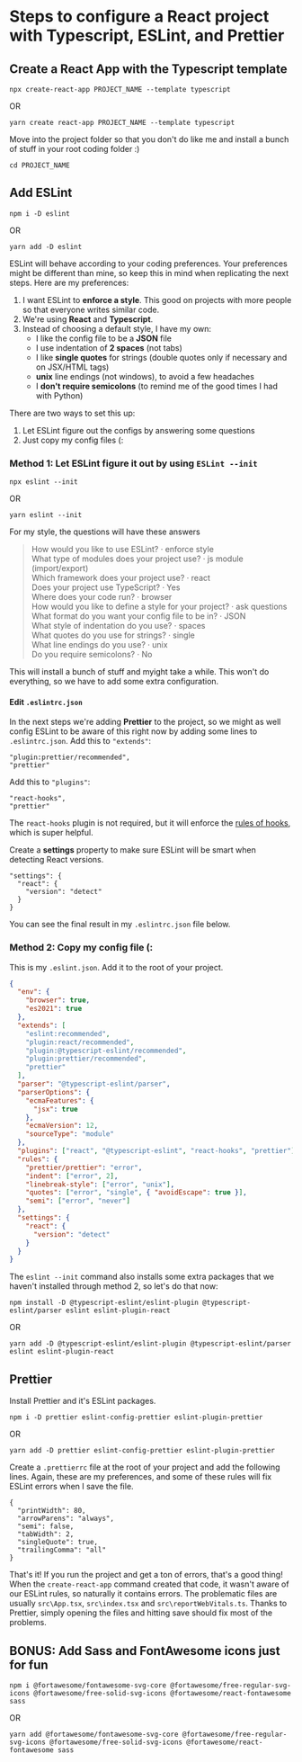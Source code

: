 # Steps to configure a React project with Typescript, ESLint, and Prettier

## Create a React App with the Typescript template

```
npx create-react-app PROJECT_NAME --template typescript
```
OR
```
yarn create react-app PROJECT_NAME --template typescript
```

Move into the project folder so that you don't do like me and install a bunch of stuff in your root coding folder :)

```
cd PROJECT_NAME
```

## Add ESLint

```
npm i -D eslint
```
OR

```
yarn add -D eslint
```

ESLint will behave according to your coding preferences. Your preferences might be different than mine, so keep this in mind when replicating the next steps. Here are my preferences:

1. I want ESLint to **enforce a style**. This good on projects with more people so that everyone writes similar code.
2. We're using **React** and **Typescript**.
3. Instead of choosing a default style, I have my own:
   - I like the config file to be a **JSON** file
   - I use indentation of **2 spaces** (not tabs)
   - I like **single quotes** for strings (double quotes only if necessary and on JSX/HTML tags)
   - **unix** line endings (not windows), to avoid a few headaches
   - I **don't require semicolons** (to remind me of the good times I had with Python)

There are two ways to set this up:

1. Let ESLint figure out the configs by answering some questions
2. Just copy my config files (:

### Method 1: Let ESLint figure it out by using `ESLint --init`

```
npx eslint --init
```
OR
```
yarn eslint --init
```

For my style, the questions will have these answers

> How would you like to use ESLint? · enforce style  
> What type of modules does your project use? · js module (import/export)  
> Which framework does your project use? · react  
> Does your project use TypeScript? · Yes  
> Where does your code run? · browser  
> How would you like to define a style for your project? · ask questions  
> What format do you want your config file to be in? · JSON  
> What style of indentation do you use? · spaces  
> What quotes do you use for strings? · single  
> What line endings do you use? · unix  
> Do you require semicolons? · No 

This will install a bunch of stuff and myight take a while. This won't do everything, so we have to add some extra configuration.

#### Edit `.eslintrc.json`

In the next steps we're adding **Prettier** to the project, so we might as well config ESLint to be aware of this right now by adding some lines to `.eslintrc.json`.
Add this to `"extends"`:

```
"plugin:prettier/recommended",
"prettier"
```

Add this to `"plugins"`:

```
"react-hooks",
"prettier"
```

The `react-hooks` plugin is not required, but it will enforce the [rules of hooks](https://reactjs.org/docs/hooks-rules.html), which is super helpful.

Create a **settings** property to make sure ESLint will be smart when detecting React versions.

```
"settings": {
  "react": {
    "version": "detect"
  }
}
```

You can see the final result in my `.eslintrc.json` file below.

### Method 2: Copy my config file (:

This is my `.eslint.json`. Add it to the root of your project.

```json
{
  "env": {
    "browser": true,
    "es2021": true
  },
  "extends": [
    "eslint:recommended",
    "plugin:react/recommended",
    "plugin:@typescript-eslint/recommended",
    "plugin:prettier/recommended",
    "prettier"
  ],
  "parser": "@typescript-eslint/parser",
  "parserOptions": {
    "ecmaFeatures": {
      "jsx": true
    },
    "ecmaVersion": 12,
    "sourceType": "module"
  },
  "plugins": ["react", "@typescript-eslint", "react-hooks", "prettier"],
  "rules": {
    "prettier/prettier": "error",
    "indent": ["error", 2],
    "linebreak-style": ["error", "unix"],
    "quotes": ["error", "single", { "avoidEscape": true }],
    "semi": ["error", "never"]
  },
  "settings": {
    "react": {
      "version": "detect"
    }
  }
}
```

The `eslint --init` command also installs some extra packages that we haven't installed through method 2, so let's do that now:

```
npm install -D @typescript-eslint/eslint-plugin @typescript-eslint/parser eslint eslint-plugin-react
```
OR
```
yarn add -D @typescript-eslint/eslint-plugin @typescript-eslint/parser eslint eslint-plugin-react
```

## Prettier

Install Prettier and it's ESLint packages.

```
npm i -D prettier eslint-config-prettier eslint-plugin-prettier
```
OR
```
yarn add -D prettier eslint-config-prettier eslint-plugin-prettier
```

Create a `.prettierrc` file at the root of your project and add the following lines. Again, these are my preferences, and some of these rules will fix ESLint errors when I save the file.

```
{
  "printWidth": 80,
  "arrowParens": "always",
  "semi": false,
  "tabWidth": 2,
  "singleQuote": true,
  "trailingComma": "all"
}
```

That's it! If you run the project and get a ton of errors, that's a good thing! When the `create-react-app` command created that code, it wasn't aware of our ESLint rules, so naturally it contains errors. The problematic files are usually `src\App.tsx`, `src\index.tsx` and `src\reportWebVitals.ts`. Thanks to Prettier, simply opening the files and hitting save should fix most of the problems.

## BONUS: Add Sass and FontAwesome icons just for fun

```
npm i @fortawesome/fontawesome-svg-core @fortawesome/free-regular-svg-icons @fortawesome/free-solid-svg-icons @fortawesome/react-fontawesome sass
```
OR
```
yarn add @fortawesome/fontawesome-svg-core @fortawesome/free-regular-svg-icons @fortawesome/free-solid-svg-icons @fortawesome/react-fontawesome sass
```
